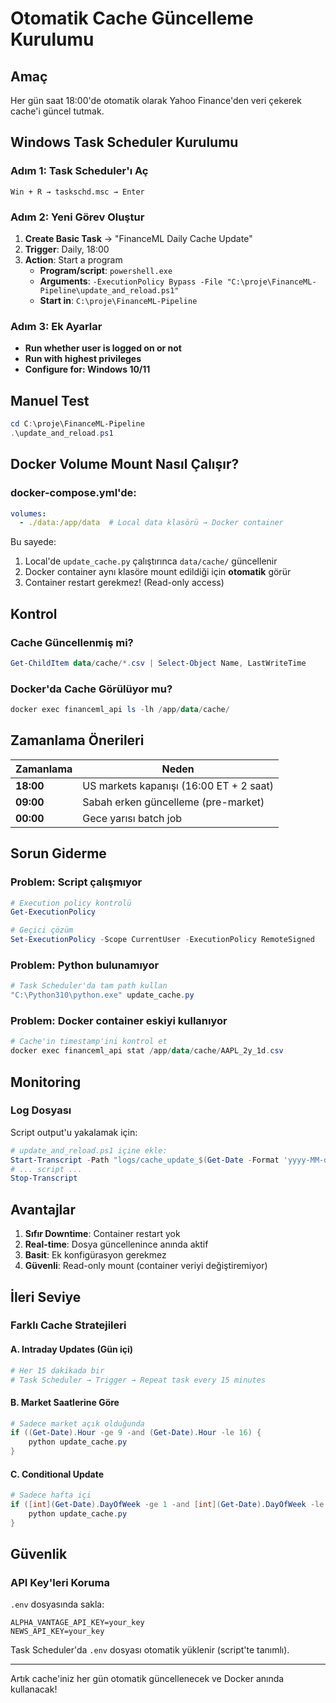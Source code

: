 # Otomatik Cache Güncelleme Kurulumu

## Amaç
Her gün saat 18:00'de otomatik olarak Yahoo Finance'den veri çekerek cache'i güncel tutmak.

## Windows Task Scheduler Kurulumu

### Adım 1: Task Scheduler'ı Aç
```
Win + R → taskschd.msc → Enter
```

### Adım 2: Yeni Görev Oluştur
1. **Create Basic Task** → "FinanceML Daily Cache Update" 
2. **Trigger**: Daily, 18:00
3. **Action**: Start a program
   - **Program/script**: `powershell.exe`
   - **Arguments**: `-ExecutionPolicy Bypass -File "C:\proje\FinanceML-Pipeline\update_and_reload.ps1"`
   - **Start in**: `C:\proje\FinanceML-Pipeline`

### Adım 3: Ek Ayarlar
- **Run whether user is logged on or not**
- **Run with highest privileges**
- **Configure for: Windows 10/11**

## Manuel Test
```powershell
cd C:\proje\FinanceML-Pipeline
.\update_and_reload.ps1
```

## Docker Volume Mount Nasıl Çalışır?

### docker-compose.yml'de:
```yaml
volumes:
  - ./data:/app/data  # Local data klasörü → Docker container
```

Bu sayede:
1. Local'de `update_cache.py` çalıştırınca `data/cache/` güncellenir
2. Docker container aynı klasöre mount edildiği için **otomatik** görür
3. Container restart gerekmez! (Read-only access)

## Kontrol

### Cache Güncellenmiş mi?
```powershell
Get-ChildItem data/cache/*.csv | Select-Object Name, LastWriteTime
```

### Docker'da Cache Görülüyor mu?
```powershell
docker exec financeml_api ls -lh /app/data/cache/
```

## Zamanlama Önerileri

| Zamanlama | Neden |
|-----------|-------|
| **18:00** | US markets kapanışı (16:00 ET + 2 saat) |
| **09:00** | Sabah erken güncelleme (pre-market) |
| **00:00** | Gece yarısı batch job |

## Sorun Giderme

### Problem: Script çalışmıyor
```powershell
# Execution policy kontrolü
Get-ExecutionPolicy

# Geçici çözüm
Set-ExecutionPolicy -Scope CurrentUser -ExecutionPolicy RemoteSigned
```

### Problem: Python bulunamıyor
```powershell
# Task Scheduler'da tam path kullan
"C:\Python310\python.exe" update_cache.py
```

### Problem: Docker container eskiyi kullanıyor
```powershell
# Cache'in timestamp'ini kontrol et
docker exec financeml_api stat /app/data/cache/AAPL_2y_1d.csv
```

## Monitoring

### Log Dosyası
Script output'u yakalamak için:
```powershell
# update_and_reload.ps1 içine ekle:
Start-Transcript -Path "logs/cache_update_$(Get-Date -Format 'yyyy-MM-dd').log"
# ... script ...
Stop-Transcript
```

## Avantajlar

1. **Sıfır Downtime**: Container restart yok
2. **Real-time**: Dosya güncellenince anında aktif
3. **Basit**: Ek konfigürasyon gerekmez
4. **Güvenli**: Read-only mount (container veriyi değiştiremiyor)

## İleri Seviye

### Farklı Cache Stratejileri

#### A. Intraday Updates (Gün içi)
```powershell
# Her 15 dakikada bir
# Task Scheduler → Trigger → Repeat task every 15 minutes
```

#### B. Market Saatlerine Göre
```powershell
# Sadece market açık olduğunda
if ((Get-Date).Hour -ge 9 -and (Get-Date).Hour -le 16) {
    python update_cache.py
}
```

#### C. Conditional Update
```powershell
# Sadece hafta içi
if ([int](Get-Date).DayOfWeek -ge 1 -and [int](Get-Date).DayOfWeek -le 5) {
    python update_cache.py
}
```

## Güvenlik

### API Key'leri Koruma
`.env` dosyasında sakla:
```env
ALPHA_VANTAGE_API_KEY=your_key
NEWS_API_KEY=your_key
```

Task Scheduler'da `.env` dosyası otomatik yüklenir (script'te tanımlı).

---

Artık cache'iniz her gün otomatik güncellenecek ve Docker anında kullanacak!
